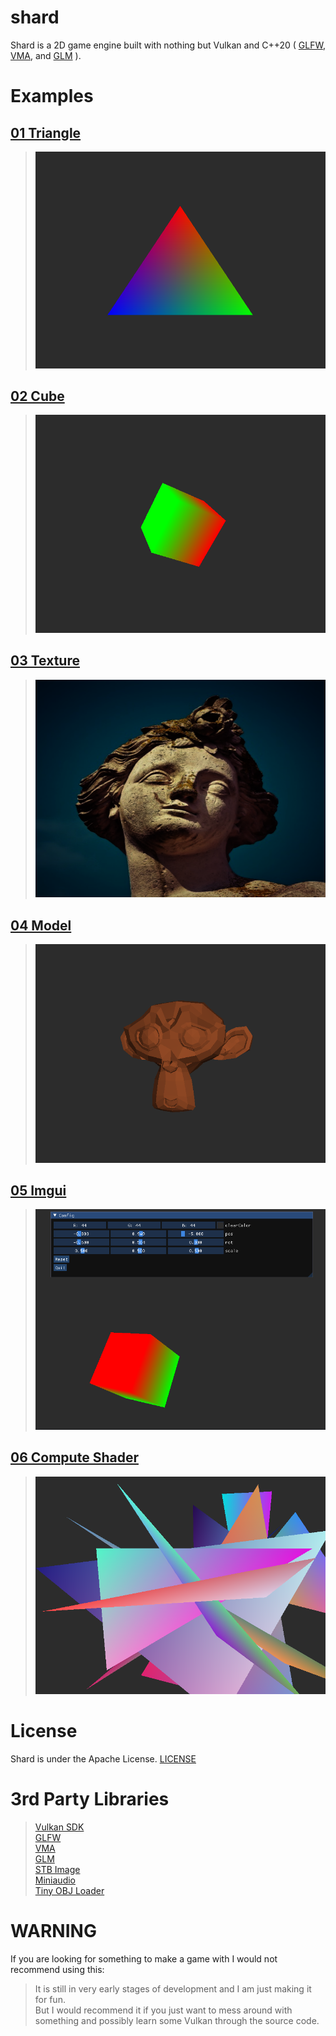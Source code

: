 # shard
Shard is a 2D game engine built with nothing but Vulkan and C++20 (
    [GLFW](https://www.glfw.org/),
    [VMA](https://gpuopen.com/vulkan-memory-allocator/),
    and [GLM](https://github.com/g-truc/glm)
).<br>

# Examples
## [01 Triangle](examples/01-triangle)
> ![Alt text](examples/01-triangle/output.png "Triangle")
## [02 Cube](examples/02-cube)
> ![Alt text](examples/02-cube/output.png "Cube")
## [03 Texture](examples/03-texture)
> ![Alt text](examples/03-texture/output.png "Texture")
## [04 Model](examples/04-model)
> ![Alt text](examples/04-model/output.png "Monkey")
## [05 Imgui](examples/05-imgui)
> ![Alt text](examples/05-imgui/output.png "Imgui")
## [06 Compute Shader](examples/06-compute)
> ![Alt text](examples/06-compute/output.png "Compute Shader")

# License
Shard is under the Apache License. [LICENSE](LICENSE)

# 3rd Party Libraries
> [Vulkan SDK](https://vulkan.lunarg.com/)<br>
> [GLFW](https://www.glfw.org/)<br>
> [VMA](https://gpuopen.com/vulkan-memory-allocator/)<br>
> [GLM](https://github.com/g-truc/glm)<br>
> [STB Image](https://github.com/nothings/stb/blob/master/stb_image.h)<br>
> [Miniaudio](https://github.com/mackron/miniaudio)<br>
> [Tiny OBJ Loader](https://github.com/tinyobjloader/tinyobjloader)

# WARNING
If you are looking for something to make a game with I would not recommend using this:<br>
> It is still in very early stages of development and I am just making it for fun.<br>
But I would recommend it if you just want to mess around with something and possibly learn some
Vulkan through the source code.